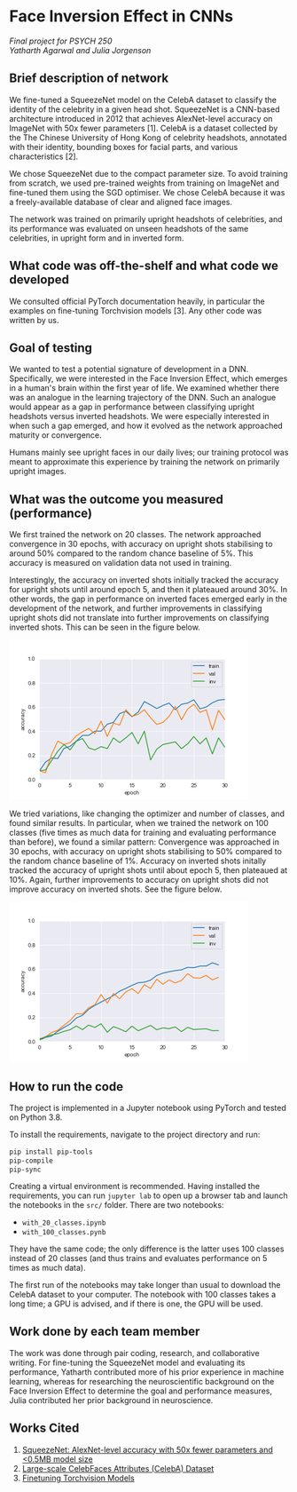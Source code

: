 # Face Inversion Effect in CNNs

_Final project for PSYCH 250_  
_Yatharth Agarwal and Julia Jorgenson_


## Brief description of network

We fine-tuned a SqueezeNet model on the CelebA dataset to classify the identity of the celebrity in a given head shot. SqueezeNet is a CNN-based architecture introduced in 2012 that achieves AlexNet-level accuracy on ImageNet with 50x fewer parameters [1]. CelebA is a dataset collected by the The Chinese University of Hong Kong of celebrity headshots, annotated with their identity, bounding boxes for facial parts, and various characteristics [2].

We chose SqueezeNet due to the compact parameter size. To avoid training from scratch, we used pre-trained weights from training on ImageNet and fine-tuned them using the SGD optimiser. We chose CelebA because it was a freely-available database of clear and aligned face images.

The network was trained on primarily upright headshots of celebrities, and its performance was evaluated on unseen headshots of the same celebrities, in upright form and in inverted form. 


## What code was off-the-shelf and what code we developed

We consulted official PyTorch documentation heavily, in particular the examples on fine-tuning Torchvision models [3]. Any other code was written by us.


## Goal of testing

We wanted to test a potential signature of development in a DNN. Specifically, we were interested in the Face Inversion Effect, which emerges in a human's brain within the first year of life. We examined whether there was an analogue in the learning trajectory of the DNN. Such an analogue would appear as a gap in performance between classifying upright headshots versus inverted headshots. We were especially interested in when such a gap emerged, and how it evolved as the network approached maturity or convergence.

Humans mainly see upright faces in our daily lives; our training protocol was meant to approximate this experience by training the network on primarily upright images.

## What was the outcome you measured (performance)

We first trained the network on 20 classes. The network approached convergence in 30 epochs, with accuracy on upright shots stabilising to around 50% compared to the random chance baseline of 5%. This accuracy is measured on validation data not used in training.

Interestingly, the accuracy on inverted shots initially tracked the accuracy for upright shots until around epoch 5, and then it plateaued around 30%. In other words, the gap in performance on inverted faces emerged early in the development of the network, and further improvements in classifying upright shots did not translate into further improvements on classifying inverted shots. This can be seen in the figure below.

![](src/plots/5_sgd_20class_acc.png)

We tried variations, like changing the optimizer and number of classes, and found similar results. In particular, when we trained the network on 100 classes (five times as much data for training and evaluating performance than before), we found a similar pattern: Convergence was approached in 30 epochs, with accuracy on upright shots stabilising to 50% compared to the random chance baseline of 1%. Accuracy on inverted shots initally tracked the accuracy of upright shots until about epoch 5, then plateaued at 10%. Again, further improvements to accuracy on upright shots did not improve accuracy on inverted shots. See the figure below.

![](src/plots/8_sgd_100class_acc.png)


## How to run the code

The project is implemented in a Jupyter notebook using PyTorch and tested on Python 3.8.

To install the requirements, navigate to the project directory and run:

```
pip install pip-tools
pip-compile
pip-sync
```

Creating a virtual environment is recommended. Having installed the requirements, you can run `jupyter lab` to open up a browser tab and launch the notebooks in the `src/` folder. There are two notebooks:

- `with_20_classes.ipynb`
- `with_100_classes.pynb`

They have the same code; the only difference is the latter uses 100 classes instead of 20 classes (and thus trains and evaluates performance on 5 times as much data).

The first run of the notebooks may take longer than usual to download the CelebA dataset to your computer. The notebook with 100 classes takes a long time; a GPU is advised, and if there is one, the GPU will be used.


## Work done by each team member

The work was done through pair coding, research, and collaborative writing. For fine-tuning the SqueezeNet model and evaluating its performance, Yatharth contributed more of his prior experience in machine learning, whereas for researching the neuroscientific background on the Face Inversion Effect to determine the goal and performance measures, Julia contributed her prior background in neuroscience. 

<!-- Yatharth had the stronger machine learning background and Julia had a strong neuroscience background, so Yatharth took the lead on coding and Julia took the lead on research and presentation. Yatharth fine-tuned the SqueezeNet model and evaluated its performance, Julia researched the neuroscience background of the face inversion effect to guide what the goal and performance measures should be. She also created the presentation. Both Yatharth and Julia were involved in deciding the goals of the project and determining the training sets, testing sets, and performance measures to use. -->


## Works Cited

1. [SqueezeNet: AlexNet-level accuracy with 50x fewer parameters and <0.5MB model size](https://arxiv.org/abs/1602.07360)
2. [Large-scale CelebFaces Attributes (CelebA) Dataset](http://mmlab.ie.cuhk.edu.hk/projects/CelebA.html)
3. [Finetuning Torchvision Models](https://pytorch.org/tutorials/beginner/finetuning_torchvision_models_tutorial.html)

